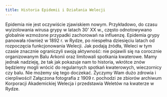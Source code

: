 ```yaml
---
title: Historia Epidemii i Działania Welecji  
---
```


Epidemia nie jest oczywiście zjawiskiem nowym. Przykładowo, do czasu wyizolowania wirusa grypy w latach 30’ XX w., często odnotowywano globalnie wzmożone przypadki zachorowań na influenzę. Epidemia grypy panowała również w 1892 r. w Rydze, po niespełna dziesięciu latach od rozpoczęcia funkcjonowania Welecji. Jak podają źródła, Weleci w tym czasie znacznie ograniczyli swoją aktywność: nie pojawili się na corocznie organizowanym Balu Arkonii oraz limitowali spotkania kwaterowe.
Mamy jednak nadzieję, że tak jak pokazuje nam to historia, wkrótce znów będziemy mogli wrócić do regularnych spotkań kwaterowych, wieczornicy czy balu.
Nie możemy się tego doczekać. Życzymy Wam dużo zdrowia i cierpliwości! 
Załączona fotografia z 1909 r. pochodzi ze zbiorów archiwum Korporacji Akademickiej Welecja i przedstawia Weletów na kwaterze w Rydze.

